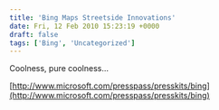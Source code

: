 ```yaml
---
title: 'Bing Maps Streetside Innovations'
date: Fri, 12 Feb 2010 15:23:19 +0000
draft: false
tags: ['Bing', 'Uncategorized']
---
```


Coolness, pure coolness…

[http://www.microsoft.com/presspass/presskits/bing](http://www.microsoft.com/presspass/presskits/bing)